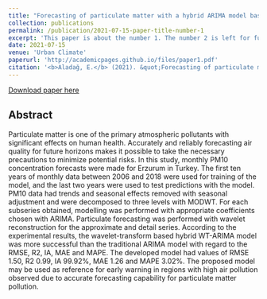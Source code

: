 ```yaml
---
title: "Forecasting of particulate matter with a hybrid ARIMA model based on wavelet transformation and seasonal adjustment"
collection: publications
permalink: /publication/2021-07-15-paper-title-number-1
excerpt: 'This paper is about the number 1. The number 2 is left for future work.'
date: 2021-07-15
venue: 'Urban Climate'
paperurl: 'http://academicpages.github.io/files/paper1.pdf'
citation: '<b>Aladağ, E.</b> (2021). &quot;Forecasting of particulate matter with a hybrid ARIMA model based on wavelet transformation and seasonal adjustment.&quot; <i>Urban Climate</i>, 39, 100930.'
---
```

[Download paper here](http://academicpages.github.io/files/paper1.pdf)

<b>Abstract</b>
---
Particulate matter is one of the primary atmospheric pollutants with significant effects on human health. Accurately and reliably forecasting air quality for future horizons makes it possible to take the necessary precautions to minimize potential risks. In this study, monthly PM10 concentration forecasts were made for Erzurum in Turkey. The first ten years of monthly data between 2006 and 2018 were used for training of the model, and the last two years were used to test predictions with the model. PM10 data had trends and seasonal effects removed with seasonal adjustment and were decomposed to three levels with MODWT. For each subseries obtained, modelling was performed with appropriate coefficients chosen with ARIMA. Particulate forecasting was performed with wavelet reconstruction for the approximate and detail series. According to the experimental results, the wavelet-transform based hybrid WT-ARIMA model was more successful than the traditional ARIMA model with regard to the RMSE, R2, IA, MAE and MAPE. The developed model had values of RMSE 1.50, R2 0.99, IA 99.92%, MAE 1.26 and MAPE 3.02%. The proposed model may be used as reference for early warning in regions with high air pollution observed due to accurate forecasting capability for particulate matter pollution.


